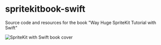 # spritekitbook-swift
Source code and resources for the book "Way Huge SpriteKit Tutorial with Swift"

![SpriteKit with Swift book cover](http://i.imgur.com/ceaoSlG.png=200x)
